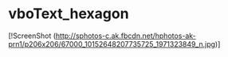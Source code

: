 vboText_hexagon
===============
[!ScreenShot (http://sphotos-c.ak.fbcdn.net/hphotos-ak-prn1/p206x206/67000_10152648207735725_1971323849_n.jpg)] 
